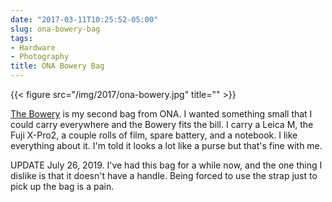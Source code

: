 ```yaml
---
date: "2017-03-11T10:25:52-05:00"
slug: ona-bowery-bag
tags:
- Hardware
- Photography
title: ONA Bowery Bag
---
```


{{< figure src="/img/2017/ona-bowery.jpg" title="" >}}

[The Bowery](https://www.onabags.com/store/messenger-bags/the-bowery.html?color=field-tan)
is my second bag from ONA. I wanted something small that I could carry
everywhere and the Bowery fits the bill. I carry a Leica M, the Fuji
X-Pro2, a couple rolls of film, spare battery, and a notebook. I like
everything about it. I'm told it looks a lot like a purse but that's
fine with me.

UPDATE July 26, 2019. I've had this bag for a while now, and the one thing I dislike is that it doesn't have a handle. Being forced to use the strap just to pick up the bag is a pain.
